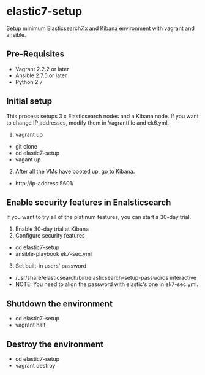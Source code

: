 # elastic7-setup
Setup minimum Elasticsearch7.x and Kibana environment with vagrant and ansible.

## Pre-Requisites
- Vagrant 2.2.2 or later
- Ansible 2.7.5 or later
- Python 2.7

## Initial setup
This process setups 3 x Elasticsearch nodes and a Kibana node. If you want to change IP addresses, modify them in Vagrantfile and ek6.yml.

1. vagrant up
  - git clone
  - cd elastic7-setup
  - vagant up


2. After all the VMs have booted up, go to Kibana.
  - http://ip-address:5601/

## Enable security features in Enalsticsearch
If you want to try all of the platinum features, you can start a 30-day trial.

1. Enable 30-day trial at Kibana
2. Configure security features
  - cd elastic7-setup
  - ansible-playbook ek7-sec.yml
3. Set built-in users' password
  - /usr/share/elasticsearch/bin/elasticsearch-setup-passwords interactive
  - NOTE: You need to align the password with elastic's one in ek7-sec.yml.

## Shutdown the environment
- cd elastic7-setup
- vagrant halt

## Destroy the environment
- cd elastic7-setup
- vagrant destroy
